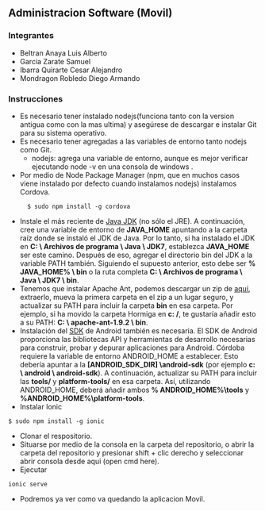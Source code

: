 ## Administracion Software (Movil)
### Integrantes
  + Beltran Anaya Luis Alberto
  + Garcia Zarate Samuel
  + Ibarra Quirarte Cesar Alejandro
  + Mondragon Robledo Diego Armando


### Instrucciones
  + Es necesario tener instalado nodejs(funciona tanto con la version antigua como con la mas ultima) y asegúrese de descargar e instalar Git para su sistema operativo.
  + Es necesario tener agregadas a las variables de entorno tanto nodejs como Git.
    + nodejs: agrega una variable de entorno, aunque es mejor verificar ejecutando node -v en una consola de windows .
  + Por medio de Node Package Manager (npm, que en muchos casos viene instalado por defecto cuando instalamos nodejs) instalamos Cordova.
      ```
        $ sudo npm install -g cordova
      ```
  + Instale el más reciente de [Java JDK](http://www.oracle.com/technetwork/java/javase/downloads/jdk7-downloads-1880260.html) (no sólo el JRE). A continuación, cree una variable de entorno de **JAVA_HOME** apuntando a la carpeta raíz donde se instaló el JDK de Java. Por lo tanto, si ha instalado el JDK en **C: \ Archivos de programa \ Java \ JDK7**, establezca **JAVA_HOME** ser este camino. Después de eso, agregar el directorio bin del JDK a la variable PATH también. Siguiendo el supuesto anterior, esto debe ser **% JAVA_HOME% \ bin** o la ruta completa **C: \ Archivos de programa \ Java \ JDK7 \ bin**.
  + Tenemos que instalar Apache Ant, podemos  descargar un zip de [aquí](http://ant.apache.org/bindownload.cgi), extraerlo, mueva la primera carpeta en el zip a un lugar seguro, y actualizar su PATH para incluir la carpeta **bin** en esa carpeta. Por ejemplo, si ha movido la carpeta Hormiga en **c: /**, te gustaría añadir esto a su PATH: **C: \ apache-ant-1.9.2 \ bin**.
  + Instalación del [SDK](http://developer.android.com/sdk/index.html) de Android también es necesaria. El SDK de Android proporciona las bibliotecas API y herramientas de desarrollo necesarias para construir, probar y depurar aplicaciones para Android. Córdoba requiere la variable de entorno ANDROID_HOME a establecer. Esto debería apuntar a la **[ANDROID_SDK_DIR] \android-sdk** (por ejemplo **c: \ android \ android-sdk**). A continuación, actualizar su PATH para incluir las **tools/** y  **platform-tools/**  en esa carpeta. Así, utilizando ANDROID_HOME, deberá añadir ambos **% ANDROID_HOME%\tools** y **%ANDROID_HOME%\platform-tools**.
  + Instalar Ionic
  ```
  $ sudo npm install -g ionic
  ```
  + Clonar el respositorio.
  + Situarse por medio de la consola en la carpeta del repositorio, o abrir la carpeta del repositorio y presionar shift + clic derecho y seleccionar abrir consola desde aqui (open cmd here).
  + Ejecutar
  ```
  ionic serve
  ```
  + Podremos ya ver como va quedando la aplicacion Movil.
